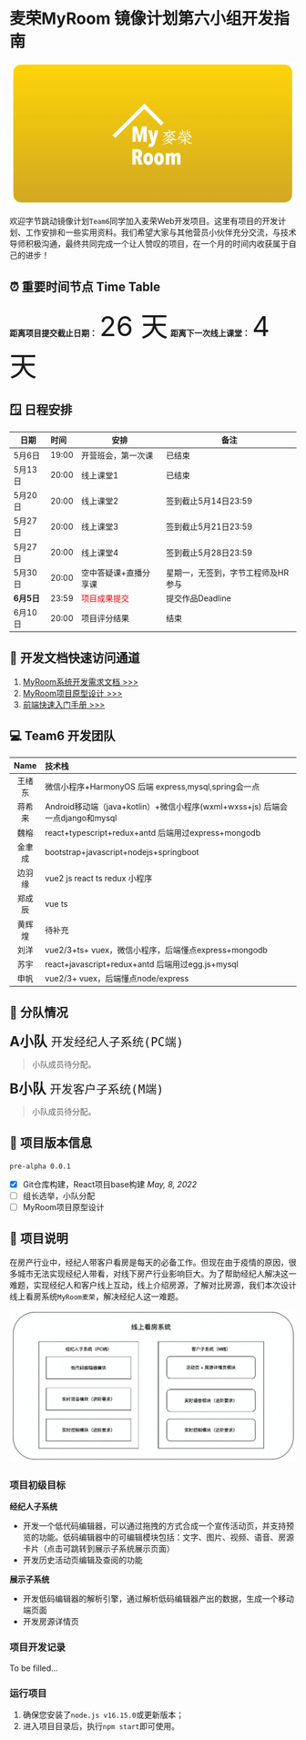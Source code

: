# 麦荣MyRoom 镜像计划第六小组开发指南

![](media/16519941093446/16519946792826.jpg)

欢迎字节跳动镜像计划`Team6`同学加入麦荣Web开发项目。这里有项目的开发计划、工作安排和一些实用资料。我们希望大家与其他营员小伙伴充分交流，与技术导师积极沟通，最终共同完成一个让人赞叹的项目，在一个月的时间内收获属于自己的进步！

## ⏰ 重要时间节点 Time Table
 
 **距离项目提交截止日期：** <font size="10">26 天</font>
 **距离下一次线上课堂：** <font size="10">4 天</font>
 
 ## 🪟 日程安排

| 日期| 时间 | 安排 | 备注 |
|---|:--|---|---|
| 5月6日 | 19:00 | 开营班会，第一次课 | 已结束 |
| 5月13日 | 20:00 | 线上课堂1 | 已结束 |
| 5月20日 | 20:00 | 线上课堂2 | 签到截止5月14日23:59 |
| 5月27日 | 20:00 | 线上课堂3 | 签到截止5月21日23:59 |
| 5月27日 | 20:00 | 线上课堂4 | 签到截止5月28日23:59 |
| 5月30日 | 20:00 | 空中答疑课+直播分享课 | 星期一，无签到，字节工程师及HR参与 |
| **6月5日** | 23:59 | <font color="red">项目成果提交</font> | 提交作品Deadline |
| 6月10日 | 20:00 | 项目评分结果 | 结束 |


## 💾  开发文档快速访问通道

1. [MyRoom系统开发需求文档 >>> ](https://bytedance.feishu.cn/docx/doxcnT9YVJUcVQYY2dyGAmn97cZ)
2. [MyRoom项目原型设计 >>>](https://bytedance.feishu.cn/docx/doxcnT9YVJUcVQYY2dyGAmn97cZ) 
3. [前端快速入门手册 >>> ](https://bytedance.feishu.cn/docx/doxcn9MPyw9sfmfEVO2Ki9exRPt)

## 💻 Team6 开发团队

| Name | 技术栈 |
|:-:|:--|
| 王绪东 | 微信小程序+HarmonyOS 后端 express,mysql,spring会一点 |
| 蒋希来 | Android移动端（java+kotlin）+微信小程序(wxml+wxss+js) 后端会一点django和mysql |
| 魏榕 | react+typescript+redux+antd 后端用过express+mongodb |
| 金聿成 | bootstrap+javascript+nodejs+springboot |
| 边羽缘 | vue2 js react ts redux 小程序 |
| 郑成辰 | vue ts |
| 黄辉煌 | 待补充 |
| 刘洋 | vue2/3+ts+ vuex，微信小程序，后端懂点express+mongodb |
| 苏宇 | react+javascript+redux+antd 后端用过egg.js+mysql |
| 申帆 | vue2/3+ vuex，后端懂点node/express |

## 🚩 分队情况

<font size="5"> **A小队** `开发经纪人子系统(PC端)`</font> 
> 小队成员待分配。

<font size="5"> **B小队** `开发客户子系统(M端)`</font>
> 小队成员待分配。

## 🌆 项目版本信息

`pre-alpha 0.0.1`
- [x] Git仓库构建，React项目base构建 *May, 8, 2022*
- [ ] 组长选举，小队分配
- [ ] MyRoom项目原型设计

## 📖 项目说明

在房产行业中，经纪人带客户看房是每天的必备工作。但现在由于疫情的原因，很多城市无法实现经纪人带看，对线下房产行业影响巨大。为了帮助经纪人解决这一难题，实现经纪人和客户线上互动，线上介绍房源，了解对比房源，我们本次设计线上看房系统`MyRoom麦荣`，解决经纪人这一难题。

![](media/16519941093446/16519990743659.jpg)

### 项目初级目标
**经纪人子系统**
- 开发一个低代码编辑器，可以通过拖拽的方式合成一个宣传活动页，并支持预览的功能。低码编辑器中的可编辑模块包括：文字、图片、视频、语音、房源卡片（点击可跳转到展示子系统展示页面）
- 开发历史活动页编辑及查阅的功能

**展示子系统**
- 开发低码编辑器的解析引擎，通过解析低码编辑器产出的数据，生成一个移动端页面
- 开发房源详情页

### 项目开发记录

To be filled...

### 运行项目
1. 确保您安装了`node.js v16.15.0`或更新版本；
2. 进入项目目录后，执行`npm start`即可使用。

